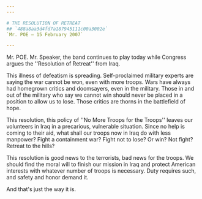 ```yaml
---
---

# THE RESOLUTION OF RETREAT
## `488a8aa3d4fd7a187945111c00a3002e`
`Mr. POE — 15 February 2007`

---
```



Mr. POE. Mr. Speaker, the band continues to play today while Congress 
argues the ''Resolution of Retreat'' from Iraq.

This illness of defeatism is spreading. Self-proclaimed military 
experts are saying the war cannot be won, even with more troops. Wars 
have always had homegrown critics and doomsayers, even in the military. 
Those in and out of the military who say we cannot win should never be 
placed in a position to allow us to lose. Those critics are thorns in 
the battlefield of hope.

This resolution, this policy of ''No More Troops for the Troops'' 
leaves our volunteers in Iraq in a precarious, vulnerable situation. 
Since no help is coming to their aid, what shall our troops now in Iraq 
do with less manpower? Fight a containment war? Fight not to lose? Or 
win? Not fight? Retreat to the hills?

This resolution is good news to the terrorists, bad news for the 
troops. We should find the moral will to finish our mission in Iraq and 
protect American interests with whatever number of troops is necessary. 
Duty requires such, and safety and honor demand it.

And that's just the way it is.
